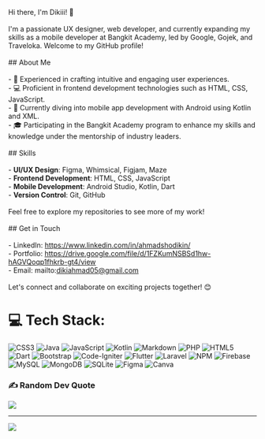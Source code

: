 Hi there, I'm Dikiii! 👋<br><br>I'm a passionate UX designer, web developer, and currently expanding my skills as a mobile developer at Bangkit Academy, led by Google, Gojek, and Traveloka. Welcome to my GitHub profile!<br><br>## About Me<br><br>- 🌟 Experienced in crafting intuitive and engaging user experiences.<br>- 💻 Proficient in frontend development technologies such as HTML, CSS, JavaScript.<br>- 📱 Currently diving into mobile app development with Android using Kotlin and XML.<br>- 🎓 Participating in the Bangkit Academy program to enhance my skills and knowledge under the mentorship of industry leaders.<br><br>## Skills<br><br>- **UI/UX Design**: Figma, Whimsical, Figjam, Maze<br>- **Frontend Development**: HTML, CSS, JavaScript<br>- **Mobile Development**: Android Studio, Kotlin, Dart<br>- **Version Control**: Git, GitHub<br><br>Feel free to explore my repositories to see more of my work!<br><br>## Get in Touch<br><br>- LinkedIn: https://www.linkedin.com/in/ahmadshodikin/<br>- Portfolio: https://drive.google.com/file/d/1FZKumNSBSd1hw-hAGVQoqp1fhkrb-gt4/view<br>- Email: mailto:dikiahmad05@gmail.com<br><br>Let's connect and collaborate on exciting projects together! 😊


# 💻 Tech Stack:
![CSS3](https://img.shields.io/badge/css3-%231572B6.svg?style=flat-square&logo=css3&logoColor=white) ![Java](https://img.shields.io/badge/java-%23ED8B00.svg?style=flat-square&logo=openjdk&logoColor=white) ![JavaScript](https://img.shields.io/badge/javascript-%23323330.svg?style=flat-square&logo=javascript&logoColor=%23F7DF1E) ![Kotlin](https://img.shields.io/badge/kotlin-%237F52FF.svg?style=flat-square&logo=kotlin&logoColor=white) ![Markdown](https://img.shields.io/badge/markdown-%23000000.svg?style=flat-square&logo=markdown&logoColor=white) ![PHP](https://img.shields.io/badge/php-%23777BB4.svg?style=flat-square&logo=php&logoColor=white) ![HTML5](https://img.shields.io/badge/html5-%23E34F26.svg?style=flat-square&logo=html5&logoColor=white) ![Dart](https://img.shields.io/badge/dart-%230175C2.svg?style=flat-square&logo=dart&logoColor=white) ![Bootstrap](https://img.shields.io/badge/bootstrap-%238511FA.svg?style=flat-square&logo=bootstrap&logoColor=white) ![Code-Igniter](https://img.shields.io/badge/CodeIgniter-%23EF4223.svg?style=flat-square&logo=codeIgniter&logoColor=white) ![Flutter](https://img.shields.io/badge/Flutter-%2302569B.svg?style=flat-square&logo=Flutter&logoColor=white) ![Laravel](https://img.shields.io/badge/laravel-%23FF2D20.svg?style=flat-square&logo=laravel&logoColor=white) ![NPM](https://img.shields.io/badge/NPM-%23CB3837.svg?style=flat-square&logo=npm&logoColor=white) ![Firebase](https://img.shields.io/badge/firebase-a08021?style=flat-square&logo=firebase&logoColor=ffcd34) ![MySQL](https://img.shields.io/badge/mysql-4479A1.svg?style=flat-square&logo=mysql&logoColor=white) ![MongoDB](https://img.shields.io/badge/MongoDB-%234ea94b.svg?style=flat-square&logo=mongodb&logoColor=white) ![SQLite](https://img.shields.io/badge/sqlite-%2307405e.svg?style=flat-square&logo=sqlite&logoColor=white) ![Figma](https://img.shields.io/badge/figma-%23F24E1E.svg?style=flat-square&logo=figma&logoColor=white) ![Canva](https://img.shields.io/badge/Canva-%2300C4CC.svg?style=flat-square&logo=Canva&logoColor=white)

### ✍️ Random Dev Quote
![](https://quotes-github-readme.vercel.app/api?type=horizontal&theme=radical)

---
[![](https://visitcount.itsvg.in/api?id=AhmadShodikinn&icon=2&color=1)](https://visitcount.itsvg.in)
